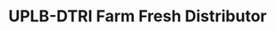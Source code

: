 ---
title: "UPLB-DTRI Farm Fresh Distributor"
url: /quezon-city/uplb-dtri-farm-fresh-distributor/
shop: dairy
---